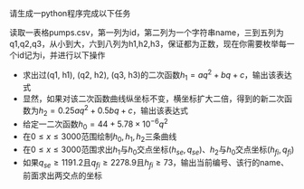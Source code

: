 请生成一python程序完成以下任务

读取一表格pumps.csv，第一列为id，第二列为一个字符串name，三到五列为q1,q2,q3，从小到大，六到八列为h1,h2,h3，保证都为正数，现在你需要枚举每一个id记为i，并进行以下操作

- 求出过(q1, h1), (q2, h2), (q3, h3)的二次函数$h_1=aq^2+bq+c$，输出该表达式
- 显然，如果对该二次函数曲线纵坐标不变，横坐标扩大二倍，得到的新二次函数为$h_2=0.25aq^2+0.5bq+c$，输出该表达式
- 给定一二次函数$h_0=44+5.78 \times 10^{-6}q^2$
- 在$0\leq x \leq 3000$范围绘制$h_0, h_1, h_2$三条曲线
- 在$0\leq x \leq 3000$范围求出$h_1$与$h_0$交点坐标$(h_{se}, q_{se})$、$h_2$与$h_0$交点坐标$(h_{fi}, q_{fi})$
- 如果$q_{se} \geq 1191.2$且$q_{fi} \geq 2278.9$且$h_{fi} \geq 73$，输出当前编号、该行的name、前面求出两交点的坐标